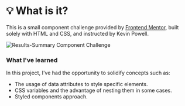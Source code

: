 # 💡 What is it?

This is a small component challenge provided by [Frontend Mentor](https://www.frontendmentor.io), built solely with HTML and CSS, and instructed by Kevin Powell.

![Results-Summary Component Challenge](https://i.imgur.com/tXJxsAf.png)

### What I've learned

In this project, I've had the opportunity to solidify concepts such as:

- The usage of data attributes to style specific elements.
- CSS variables and the advantage of nesting them in some cases.
- Styled components approach.
